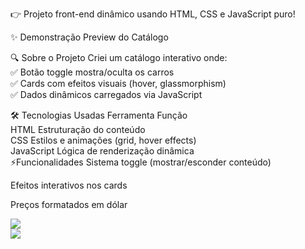 👉 Projeto front-end dinâmico usando HTML, CSS e JavaScript puro!

✨ Demonstração
Preview do Catálogo

🔍 Sobre o Projeto
Criei um catálogo interativo onde:<br>
✅ Botão toggle mostra/oculta os carros<br>
✅ Cards com efeitos visuais (hover, glassmorphism)<br>
✅ Dados dinâmicos carregados via JavaScript<br>

🛠️ Tecnologias Usadas
Ferramenta	Função<br>
HTML	Estruturação do conteúdo<br>
CSS	Estilos e animações (grid, hover effects)<br>
JavaScript	Lógica de renderização dinâmica<br>
⚡Funcionalidades
Sistema toggle (mostrar/esconder conteúdo)<br>

Efeitos interativos nos cards

Preços formatados em dólar

<div>
  <img src="https://github.com/user-attachments/assets/1773893b-a1b0-45e4-a803-ea0c8043d3d5"

</div>
<br>
<div>
  <img src="https://github.com/user-attachments/assets/f419ee62-4863-4f52-9801-77c664e28a26"

</div>
